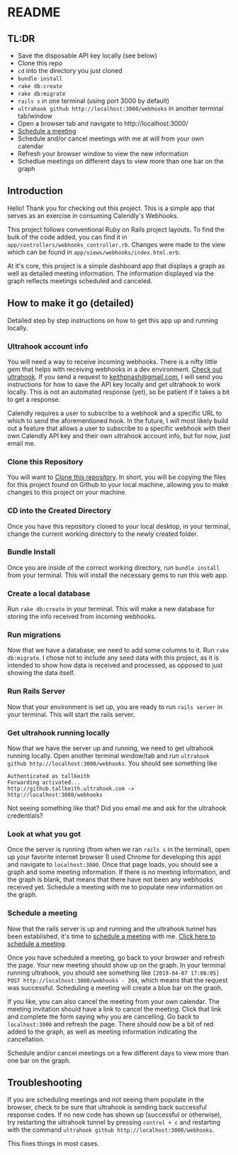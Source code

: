 # README

## TL:DR
- Save the disposable API key locally (see below)
- Clone this repo
- `cd` into the directory you just cloned
- `bundle install`
- `rake db:create`
- `rake db:migrate`
- `rails s` in one terminal (using port 3000 by default)
- `ultrahook github http://localhost:3000/webhooks` in another terminal tab/window
- Open a browser tab and navigate to http://localhost:3000/
- [Schedule a meeting](https://calendly.com/tallkeith/)
- Schedule and/or cancel meetings with me at will from your own calendar
- Refresh your browser window to view the new information
- Schedlue meetings on different days to view more than one bar on the graph

## Introduction

Hello! Thank you for checking out this project. This is a simple app that serves as an exercise in consuming Calendly's Webhooks.

This project follows conventional Ruby on Rails project layouts. To find the bulk of the code added, you can find it in `app/controllers/webhooks_controller.rb`. Changes were made to the view which can be found in `app/views/webhooks/index.html.erb`.

At it's core, this project is a simple dashboard app that displays a graph as well as detailed meeting information. The information displayed via the graph reflects meetings scheduled and canceled.

## How to make it go (detailed)

Detailed step by step instructions on how to get this app up and running locally.

### Ultrahook account info

You will need a way to receive incoming webhooks. There is a nifty little gem that helps with receiving webhooks in a dev environment. [Check out ultrahook](http://www.ultrahook.com). If you send a request to keithpnash@gmail.com, I will send you instructions for how to save the API key locally and get ultrahook to work locally. This is not an automated response (yet), so be patient if it takes a bit to get a response.

Calendly requires a user to subscribe to a webhook and a specific URL to which to send the aforementioned hook. In the future, I will most likely build out a feature that allows a user to subscribe to a specific webhook with their own Calendly API key and their own ultrahook account info, but for now, just email me.

### Clone this Repository

You will want to [Clone this repository](https://help.github.com/articles/cloning-a-repository/). In short, you will be copying the files for this project found on Github to your local machine, allowing you to make changes to this project on your machine.

### CD into the Created Directory

Once you have this repository cloned to your local desktop, in your terminal, change the current working directory to the newly created folder.

### Bundle Install

Once you are inside of the correct working directory, run `bundle install` from your terminal. This will install the necessary gems to run this web app.

### Create a local database

Run `rake db:create` in your terminal. This will make a new database for storing the info received from incoming webhooks.

### Run migrations

Now that we have a database, we need to add some columns to it. Run `rake db:migrate`. I chose not to include any seed data with this project, as it is intended to show how data is received and processed, as opposed to just showing the data itself.

### Run Rails Server

Now that your environment is set up, you are ready to run `rails server` in your terminal. This will start the rails server.

### Get ultrahook running locally

Now that we have the server up and running, we need to get ultrahook running locally. Open another terminal window/tab and run `ultrahook github http://localhost:3000/webhooks`. You should see something like

```
Authenticated as tallkeith
Forwarding activated...
http://github.tallkeith.ultrahook.com -> http://localhost:3000/webhooks
```

Not seeing something like that? Did you email me and ask for the ultrahook credentials?

### Look at what you got

Once the server is running (from when we ran `rails s` in the terminal), open up your favorite internet browser (I used Chrome for developing this app) and navigate to `localhost:3000`. Once that page loads, you should see a graph and some meeting information. If there is no meeting information, and the graph is blank, that means that there have not been any webhooks received yet. Schedule a meeting with me to populate new information on the graph.

### Schedule a meeting

Now that the rails server is up and running and the ultrahook tunnel has been established, it's time to [schedule a meeting](https://calendly.com/tallkeith/) with me. [Click here to schedule a meeting](https://calendly.com/tallkeith/).

Once you have scheduled a meeting, go back to your browser and refresh the page. Your new meeting should show up on the graph. In your terminal running ultrahook, you should see something like `[2019-04-07 17:06:05] POST http://localhost:3000/webhooks - 204`, which means that the request was successful. Scheduling a meeting will create a blue bar on the graoh.

If you like, you can also cancel the meeting from your own calendar. The meeting invitation should have a link to cancel the meeting. Click that link and complete the form saying why you are cancelling. Go back to `localhost:3000` and refresh the page. There should now be a bit of red added to the graph, as well as meeting information indicating the cancellation.

Schedule and/or cancel meetings on a few different days to view more than one bar on the graph.

## Troubleshooting

If you are scheduling meetings and not seeing them populate in the browser, check to be sure that ultrahook is sending back successful response codes. If no new code has shown up (successful or otherwise), try restarting the ultrahook tunnel by pressing `control + c` and restarting with the command `ultrahook github http://localhost:3000/webhooks`.

This fixes things in most cases.
